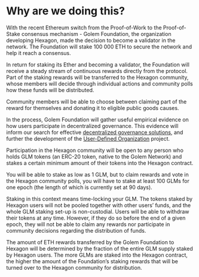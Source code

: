 # Why are we doing this?

With the recent Ethereum switch from the Proof-of-Work to the Proof-of-Stake consensus mechanism - Golem Foundation, the organization developing Hexagon, made the decision to become a validator in the network. The Foundation will stake 100 000 ETH to secure the network and help it reach a consensus.

In return for staking its Ether and becoming a validator, the Foundation will receive a steady stream of continuous rewards directly from the protocol. Part of the staking rewards will be transferred to the Hexagon community, whose members will decide through individual actions and community polls how these funds will be distributed.

Community members will be able to choose between claiming part of the reward for themselves and donating it to eligible public goods causes.

In the process, Golem Foundation will gather useful empirical evidence on how users participate in decentralized governance. This evidence will inform our search for effective [decentralized governance solutions](), and further the development of the [User-Defined Organization]() project.

Participation in the Hexagon community will be open to any person who holds GLM tokens (an ERC-20 token, native to the Golem Network) and stakes a certain minimum amount of their tokens into the Hexagon contract.

You will be able to stake as low as 1 GLM, but to claim rewards and vote in the Hexagon community polls, you will have to stake at least 100 GLMs for one epoch (the length of which is currently set at 90 days).

Staking in this context means time-locking your GLM. The tokens staked by Hexagon users will not be pooled together with other users’ funds, and the whole GLM staking set-up is non-custodial. Users will be able to withdraw their tokens at any time. However, if they do so before the end of a given epoch, they will not be able to claim any rewards nor participate in community decisions regarding the distribution of funds.

The amount of ETH rewards transferred by the Golem Foundation to Hexagon will be determined by the fraction of the entire GLM supply staked by Hexagon users. The more GLMs are staked into the Hexagon contract, the higher the amount of the Foundation’s staking rewards that will be turned over to the Hexagon community for distribution.
